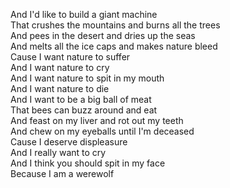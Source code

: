 And I'd like to build a giant machine  
That crushes the mountains and burns all the trees  
And pees in the desert and dries up the seas  
And melts all the ice caps and makes nature bleed  
Cause I want nature to suffer  
And I want nature to cry  
And I want nature to spit in my mouth  
And I want nature to die  
And I want to be a big ball of meat  
That bees can buzz around and eat  
And feast on my liver and rot out my teeth  
And chew on my eyeballs until I'm deceased  
Cause I deserve displeasure  
And I really want to cry  
And I think you should spit in my face  
Because I am a werewolf
